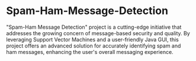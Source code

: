 # Spam-Ham-Message-Detection
"Spam-Ham Message Detection" project is a cutting-edge initiative that addresses the growing concern of message-based security and quality. By leveraging Support Vector Machines and a user-friendly Java GUI, this project offers an advanced solution for accurately identifying spam and ham messages, enhancing the user's overall messaging experience.
